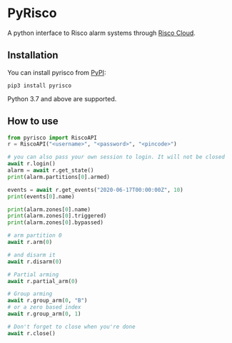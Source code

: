 # PyRisco

A python interface to Risco alarm systems through [Risco Cloud](https://riscocloud.com/ELAS/WebUI).

## Installation

You can install pyrisco from [PyPI](https://pypi.org/project/pyrisco/):

    pip3 install pyrisco

Python 3.7 and above are supported.


## How to use

```python
from pyrisco import RiscoAPI
r = RiscoAPI("<username>", "<password>", "<pincode>")

# you can also pass your own session to login. It will not be closed
await r.login()
alarm = await r.get_state()
print(alarm.partitions[0].armed)

events = await r.get_events("2020-06-17T00:00:00Z", 10)
print(events[0].name)

print(alarm.zones[0].name)
print(alarm.zones[0].triggered)
print(alarm.zones[0].bypassed)

# arm partition 0
await r.arm(0)

# and disarm it
await r.disarm(0) 

# Partial arming
await r.partial_arm(0)

# Group arming
await r.group_arm(0, "B")
# or a zero based index
await r.group_arm(0, 1)

# Don't forget to close when you're done
await r.close()
```